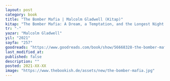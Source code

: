 ```yaml
---
layout: post
category: book
title: "The Bomber Mafia | Malcolm Gladwell (Kitap)"
kitap: "The Bomber Mafia: A Dream, a Temptation, and the Longest Night of the Second World War (2021)"
tr: "-"
yazar: "Malcolm Gladwell"
yil: "2021"
sayfa: "257"
goodreads: "https://www.goodreads.com/book/show/56668328-the-bomber-mafia"
last_modified_at:
published: false
description: ""
posted: 2021-XX-XX
image: "https://www.thebookish.de/assets/new/the-bomber-mafia.jpg"
---
```



